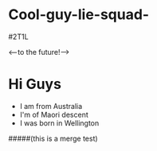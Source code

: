 # Cool-guy-lie-squad-
#2T1L

<--to the future!-->

# Hi Guys

- I am from Australia
- I'm of Maori descent 
- I was born in Wellington 

#####(this is a merge test)
